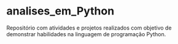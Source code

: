 # analises_em_Python
Repositório com atividades e projetos realizados com objetivo de demonstrar habilidades na linguagem de programação Python.
